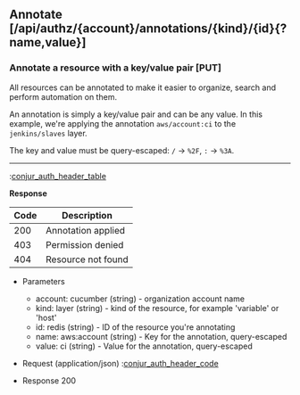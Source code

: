 ## Annotate [/api/authz/{account}/annotations/{kind}/{id}{?name,value}]

### Annotate a resource with a key/value pair [PUT]

All resources can be annotated to make it easier to organize, search and perform automation on them.

An annotation is simply a key/value pair and can be any value.
In this example, we're applying the annotation `aws/account:ci` to the `jenkins/slaves` layer.

The key and value must be query-escaped:  `/` -> `%2F`, `:` -> `%3A`.

---

:[conjur_auth_header_table](partials/conjur_auth_header_table.md)

**Response**

|Code|Description|
|----|-----------|
|200|Annotation applied|
|403|Permission denied|
|404|Resource not found|

+ Parameters
    + account: cucumber (string) - organization account name
    + kind: layer (string) - kind of the resource, for example 'variable' or 'host'
    + id: redis (string) - ID of the resource you're annotating
    + name: aws:account (string) - Key for the annotation, query-escaped
    + value: ci (string) - Value for the annotation, query-escaped

+ Request (application/json)
    :[conjur_auth_header_code](partials/conjur_auth_header_code.md)

+ Response 200
